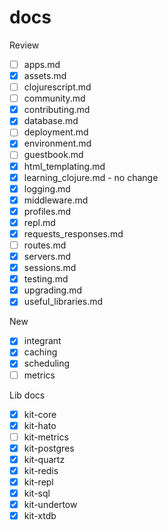# docs

Review

- [ ] apps.md
- [x] assets.md
- [ ] clojurescript.md
- [ ] community.md
- [x] contributing.md
- [x] database.md
- [ ] deployment.md
- [x] environment.md
- [ ] guestbook.md
- [x] html_templating.md
- [x] learning_clojure.md - no change
- [x] logging.md
- [x] middleware.md
- [x] profiles.md
- [x] repl.md
- [x] requests_responses.md
- [ ] routes.md
- [x] servers.md
- [x] sessions.md
- [x] testing.md
- [x] upgrading.md
- [x] useful_libraries.md

New

- [x] integrant
- [x] caching
- [x] scheduling
- [ ] metrics

Lib docs

- [x] kit-core
- [x] kit-hato
- [ ] kit-metrics
- [x] kit-postgres
- [x] kit-quartz
- [x] kit-redis
- [x] kit-repl
- [x] kit-sql
- [x] kit-undertow
- [x] kit-xtdb